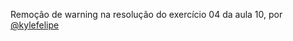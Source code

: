 Remoção de warning na resolução do exercício 04 da aula 10, por [@kylefelipe](https://github.com/kylefelipe)
